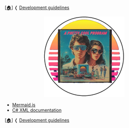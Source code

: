 [[🏠︎](https://github.com/APrettyCoolProgram)] ❬ [Development guidelines](../README.md)

<div align="center">

<picture>
  <source media="(prefers-color-scheme: dark)" srcset="../../img/logo/apcp-logo-dark-256x256.png">
  <source media="(prefers-color-scheme: light)" srcset="../../img/logo/apcp-logo-light-256x256.png">
  <img alt="Fallback image description" src="../../img/logo/apcp-logo-light-256x256.png">
</picture>

</div>


* [Mermaid.js](mermaid-js.md)
* [C# XML documentation](csharp-xml-documentation.md)

[[🏠︎](https://github.com/APrettyCoolProgram)] ❬ [Development guidelines](../README.md)

